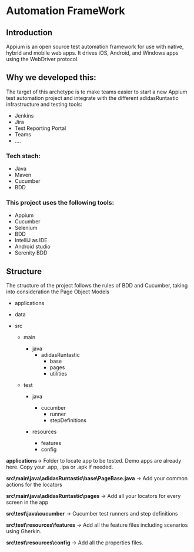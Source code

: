 # Automation FrameWork

## Introduction

Appium is an open source test automation framework for use with native, hybrid and mobile web apps. It drives iOS, Android, and Windows apps using the WebDriver protocol.

## Why we developed this:

The target of this archetype is to make teams easier to start a new Appium test automation project and integrate with the different adidasRuntastic infrastructure and testing tools:

- Jenkins
- Jira
- Test Reporting Portal
- Teams
- ....

### Tech stach:

- Java
- Maven
- Cucumber
- BDD

### This project uses the following tools:

- Appium
- Cucumber
- Selenium
- BDD
- IntelliJ as IDE
- Android studio
- Serenity BDD

## Structure

The structure of the project follows the rules of BDD and Cucumber, taking into consideration the Page Object Models

- applications

- data

- src

    - main

        - java
            - adidasRuntastic
                - base
                - pages
                - utilities

    - test

        - java
            - cucumber
               - runner
               - stepDefinitions

        - resources
            - features
            - config


**applications**-> Folder to locate app to be tested. Demo apps are already here. Copy your .app, .ipa or .apk if needed.

**src\main\java\adidasRuntastic\base\PageBase.java** -> Add your common actions for the locators

**src\main\java\adidasRuntastic\pages** -> Add all your locators for every screen in the app

**src\test\java\cucumber** -> Cucumber test runners and step definitions

**src\test\resources\features** -> Add all the feature files including scenarios using Gherkin.

**src\test\resources\config** -> Add all the properties files.